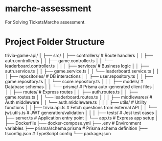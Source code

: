 # marche-assessment
For Solving TicketsMarche assessment.
# Project Folder Structure
trivia-game-api/
│
├── src/
│   ├── controllers/           # Route handlers
│   │   ├── auth.controller.ts
│   │   ├── game.controller.ts
│   │   └── leaderboard.controller.ts
│   │
│   ├── services/              # Business logic
│   │   ├── auth.service.ts
│   │   ├── game.service.ts
│   │   └── leaderboard.service.ts
│   │
│   ├── repositories/          # DB interactions
│   │   ├── user.repository.ts
│   │   ├── game.repository.ts
│   │   └── score.repository.ts
│   │
│   ├── models/                # Database schemas
│   │   └── prisma/            # Prisma auto-generated client files
│   │
│   ├── routes/                # Express routes
│   │   ├── auth.routes.ts
│   │   ├── game.routes.ts
│   │   └── leaderboard.routes.ts
│   │
│   ├── middlewares/           # Auth middleware
│   │   └── auth.middleware.ts
│   │
│   ├── utils/                 # Utility functions
│   │   ├── trivia.api.ts      # Fetch questions from external API
│   │   └── jwt.utils.ts       # JWT generation/validation
│   │
│   ├── tests/                 # Jest test cases
│   ├── server.ts              # Application entry point
│   └── app.ts                 # Express app setup
│
├── Dockerfile
├── docker-compose.yml
├── .env                       # Environment variables
├── prisma/schema.prisma       # Prisma schema definition
├── tsconfig.json              # TypeScript config
└── package.json

